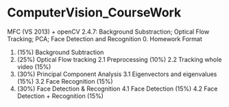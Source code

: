 # ComputerVision_CourseWork
MFC (VS 2013) + openCV 2.4.7:  Background Substraction; Optical Flow Tracking; PCA; Face Detection and Recognition
0. Homework Format
 1. (15%) Background Subtraction
 2. (25%) Optical Flow tracking
2.1 Preprocessing (10%)
2.2 Tracking whole video (15%)
 3. (30%) Principal Component Analysis
3.1 Eigenvectors and eigenvalues (15%)
3.2 Face Recognition (15%)
 4. (30%) Face Detection & Recognition
4.1 Face Detection (15%)
4.2 Face Detection + Recognition (15%)

